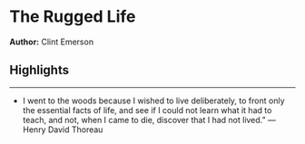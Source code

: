 # The Rugged Life  
**Author:** Clint Emerson

## Highlights

---

- I went to the woods because I wished to live deliberately, to front only the essential facts of life, and see if I could not learn what it had to teach, and not, when I came to die, discover that I had not lived.”
—Henry David Thoreau

